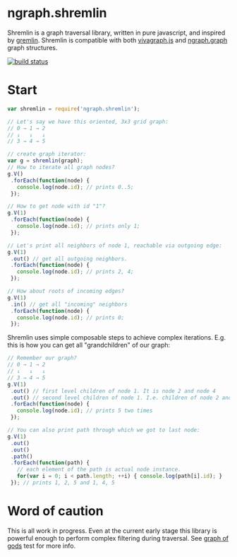 ngraph.shremlin
===============

Shremlin is a graph traversal library, written in pure javascript, and inspired by [gremlin](https://github.com/tinkerpop/gremlin). Shremlin is compatible with both [vivagraph.js](https://github.com/anvaka/VivaGraphJS) and [ngraph.graph](https://github.com/anvaka/ngraph.graph) graph structures.

[![build status](https://secure.travis-ci.org/anvaka/ngraph.shremlin.png)](http://travis-ci.org/anvaka/ngraph.shremlin)

Start
=====

``` js
var shremlin = require('ngraph.shremlin');

// Let's say we have this oriented, 3x3 grid graph:
// 0 → 1 → 2
// ↓   ↓   ↓
// 3 → 4 → 5

// create graph iterator:
var g = shremlin(graph);
// How to iterate all graph nodes?
g.V()
 .forEach(function(node) {
   console.log(node.id); // prints 0..5;
 });

// How to get node with id "1"?
g.V(1)
 .forEach(function(node) {
   console.log(node.id); // prints only 1;
 });

// Let's print all neighbors of node 1, reachable via outgoing edge:
g.V(1)
 .out() // get all outgoing neighbors.
 .forEach(function(node) {
   console.log(node.id); // prints 2, 4;
 });

// How about roots of incoming edges?
g.V(1)
 .in() // get all "incoming" neighbors
 .forEach(function(node) {
   console.log(node.id); // prints 0;
 });

```

Shremlin uses simple composable steps to achieve complex iterations. E.g. this is how you can get all "grandchildren" of our graph:
``` js
// Remember our graph?
// 0 → 1 → 2
// ↓   ↓   ↓
// 3 → 4 → 5
g.V(1)
 .out() // first level children of node 1. It is node 2 and node 4
 .out() // second level children of node 1. I.e. children of node 2 and node 4. It is node 5
 .forEach(function(node) {
   console.log(node.id); // prints 5 two times
 });

// You can also print path through which we got to last node:
g.V(1)
 .out()
 .out()
 .path()
 .forEach(function(path) {
   // each element of the path is actual node instance.
   for(var i = 0; i < path.length; ++i) { console.log(path[i].id); }
 }); // prints 1, 2, 5 and 1, 4, 5
```

Word of caution
===============
This is all work in progress. Even at the current early stage this library is powerful enough to perform complex filtering during traversal. See [graph of gods](https://github.com/anvaka/ngraph.shremlin/blob/master/test/graphOfGods.js#L1) test for more info.
